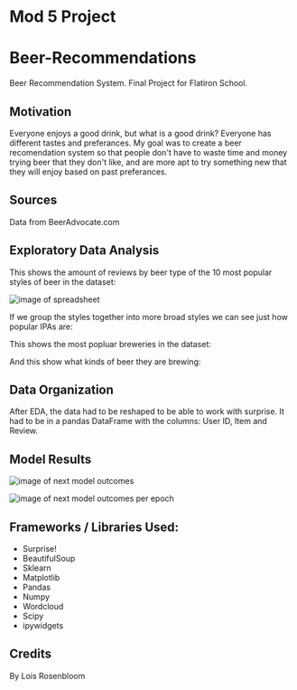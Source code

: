 # Mod 5 Project

# Beer-Recommendations
Beer Recommendation System. Final Project for Flatiron School.

## Motivation
Everyone enjoys a good drink, but what is a good drink? Everyone has different tastes and preferances. My goal was to create a beer recomendation system so that people don't have to waste time and money trying beer that they don't like, and are more apt to try something new that they will enjoy based on past preferances.  

## Sources
Data from BeerAdvocate.com 

## Exploratory Data Analysis 
This shows the amount of reviews by beer type of the 10 most popular styles of beer in the dataset: 

![image of spreadsheet](/readme/OxfordPetData.png)

If we group the styles together into more broad styles we can see just how popular IPAs are:

This shows the most popluar breweries in the dataset:

And this show what kinds of beer they are brewing:

## Data Organization 
After EDA, the data had to be reshaped to be able to work with surprise.  It had to be in a pandas DataFrame with the columns: User ID, Item and Review.

## Model Results

![image of next model outcomes](/readme/imagenet2_testcm.png)

![image of next model outcomes per epoch](/readme/validation.png)

## Frameworks / Libraries Used:
- Surprise! 
- BeautifulSoup
- Sklearn
- Matplotlib
- Pandas
- Numpy
- Wordcloud
- Scipy 
- ipywidgets

## Credits
By Lois Rosenbloom 
